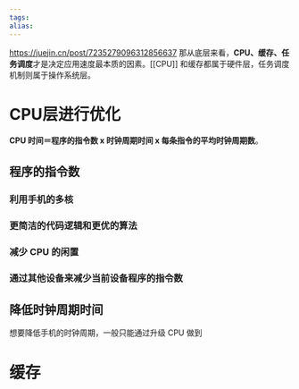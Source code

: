 ```yaml
---
tags: 
alias:
---
```

https://juejin.cn/post/7235279096312856637
那从底层来看，**CPU、缓存、任务调度**才是决定应用速度最本质的因素。[[CPU]] 和缓存都属于硬件层，任务调度机制则属于操作系统层。

# CPU层进行优化
**CPU 时间＝程序的指令数 x 时钟周期时间 x 每条指令的平均时钟周期数**。
## 程序的指令数
### **利用手机的多核**
### **更简洁的代码逻辑和更优的算法**
### **减少 CPU 的闲置**
### **通过其他设备来减少当前设备程序的指令数**

## 降低时钟周期时间

想要降低手机的时钟周期，一般只能通过升级 CPU 做到

# 缓存


